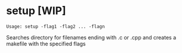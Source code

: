# setup \[WIP\]
 ```Usage: setup -flag1 -flag2 ... -flagn```
 
 Searches directory for filenames ending with .c or .cpp and creates a makefile with the specified flags
